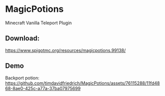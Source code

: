 # MagicPotions
Minecraft Vanilla Teleport Plugin

## Download:
https://www.spigotmc.org/resources/magicpotions.99138/

## Demo 
Backport potion:
https://github.com/timdavidfriedrich/MagicPotions/assets/76115288/11fd4868-8ae0-425c-a77a-37ba07975699
